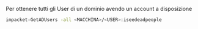 Per ottenere tutti gli User di un dominio avendo un account a disposizione
```bash
impacket-GetADUsers -all <MACCHINA>/<USER>:iseedeadpeople
```
